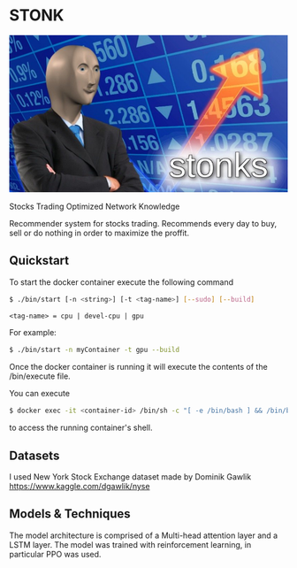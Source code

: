 # STONK
![STONKS](/images/STONKS.png)

Stocks
Trading
Optimized
Network
Knowledge

Recommender system for stocks trading. Recommends every day to buy, sell or do nothing in order to maximize the proffit.


## Quickstart

To start the docker container execute the following command

```sh
$ ./bin/start [-n <string>] [-t <tag-name>] [--sudo] [--build]
```

```
<tag-name> = cpu | devel-cpu | gpu
```

For example:

```sh
$ ./bin/start -n myContainer -t gpu --build
```

Once the docker container is running it will execute the contents of the /bin/execute file.

You can execute

```sh
$ docker exec -it <container-id> /bin/sh -c "[ -e /bin/bash ] && /bin/bash || /bin/sh"
```
to access the running container's shell.

## Datasets

I used New York Stock Exchange dataset made by Dominik Gawlik
https://www.kaggle.com/dgawlik/nyse

## Models & Techniques

The model architecture is comprised of a Multi-head attention layer and a LSTM layer. The model was trained with reinforcement learning, in particular PPO was used.
